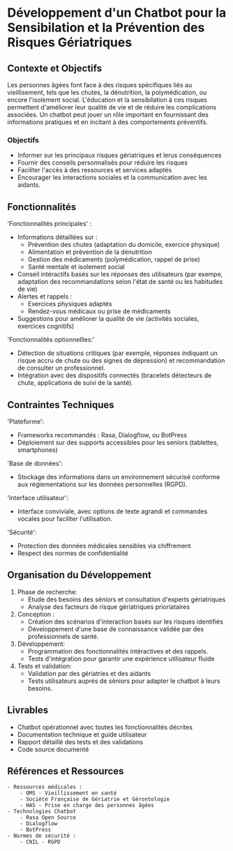 # Développement d'un Chatbot pour la Sensibilation et la Prévention des Risques Gériatriques

## Contexte et Objectifs

Les personnes âgées font face à des risques spécifiques liés au vieillisement, tels que les chutes, la dénutrition, la polymédication, ou encore l'isolement social. L'éducation et la sensibilation à ces risques permettent d'améliorer leur qualité de vie et de réduire les complications associées. Un chatbot peut jouer un rôle important en fournissant des informations pratiques et en incitant à des comportements préventifs.

### Objectifs
- Informer sur les principaux risques gériatriques et lerus conséquences
- Fournir des conseils personnalisés pour réduire les risques
- Faciliter l'accès à des ressources et services adaptés
- Encourager les interactions sociales et la communication avec les aidants.


## Fonctionnalités

'Fonctionnalités principales' :
- Informations détaillées sur :
    - Prévention des chutes (adaptation du domicile, exercice physique)
    - Alimentation et prévention de la dénutrition
    - Gestion des médicaments (polymédication, rappel de prise)
    - Santé mentale et isolement social
- Conseil intéractifs basés sur les réponses des utilisateurs (par exempe, adaptation des recommandations selon l'état de santé ou les habitudes de vie)
- Alertes et rappels :
    - Exercices physiques adaptés
    - Rendez-vous médicaux  ou prise de médicaments
- Suggestions pour améliorer la qualité de vie (activités sociales, exercices cognitifs)

'Fonctionnalités optionnellles:'
- Détection de situations critiques (par exemple, réponses indiquant un risque accru de chute ou des signes de dépression) et recommandation de consulter un professionnel.
- Intégration avec des dispositifs connectés (bracelets détecteurs de chute, applications de suivi de la santé).

## Contraintes Techniques

'Plateforme':
- Frameworks recommandés : Rasa, Dialogflow, ou BotPress
- Déploiement sur des supports accessibles pour les seniors (tablettes, smartphones)

'Base de données':
- Stockage des informations dans un environnement sécurisé conforme aux réglementations sur les données personnelles (RGPD).

'Interface utilisateur':
- Interface conviviale, avec options de texte agrandi et commandes vocales pour faciliter l'utilisation.

'Sécurité':
- Protection des données médicales sensibles via chiffrement
- Respect des normes de confidentialité

## Organisation du Développement

1. Phase de recherche:
    - Etude des besoins des séniors et consultation d'experts gériatriques
    - Analyse des facteurs de risque gériatriques prioriataires
2. Conception : 
    - Création des scénarios d'interaction basés sur les risques identifiés
    - Développement d'une base de connaissance validée par des professionnels de santé.
3. Développement:
    - Programmation des fonctionnalités intéractives et des rappels.
    - Tests d'intégration pour garantir une expérience utilisateur fluide
4. Tests et validation:
    - Validation par des gériatries et des aidants
    - Tests utilisateurs auprés de séniors pour adapter le chatbot à leurs besoins.

## Livrables

- Chatbot opérationnel avec toutes les fonctionnalités décrites
- Documentation technique et guide utilisateur
- Rapport détaillé des tests et des validations
- Code source documenté

## Références et Ressources
    
    - Ressources médicales :
        - OMS - Vieillissement en santé
        - Société Française de Gériatrie et Gérontologie
        - HAS - Prise en charge des personnes âgées
    - Technologies Chatbot
        - Rasa Open Source
        - Dialogflow
        - BotPress
    - Normes de sécurité :
        - CNIL - RGPD